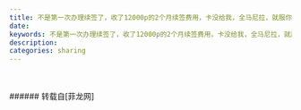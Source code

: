 ```yaml
---
title: 不是第一次办理续签了，收了12000p的2个月续签费用，卡没给我，全马尼拉，就服你
date: 
keywords: 不是第一次办理续签了，收了12000p的2个月续签费用，卡没给我，全马尼拉，就服你
description: 
categories: sharing
---
```

<td class="t_f" id="postmessage_2017242">

<br/>
<img alt="" border="0" class="zoom" data-cf-modified-f3ad9ad057e6a1324dfc8d6d-="" file="http://www.flw.ph/data/appbyme/upload/image/201810/13/lwH68mP1GayG.jpg" id="aimg_ufnIn" lazyloadthumb="1" onclick="" onmouseover="" src="http://www.flw.ph/data/appbyme/upload/image/201810/13/lwH68mP1GayG.jpg"/><br/>
<br/>
</td>
###### 转载自[菲龙网]
